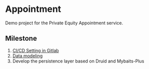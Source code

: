 
# Appointment

 

Demo project for the Private Equity Appointment service.

  
## **Milestone**

  
1. [CI/CD Setting in Gitlab](https://github.com/saLeox/GitLab_CICD_Instructor/blob/main/README.md)
2. [Data modeling](https://drive.google.com/file/d/1IsPhRL2Mh_ZsWuKF01jSWysiTcVBxlHT/view?usp=sharing)
3. Develop the persistence layer based on Druid and Mybaits-Plus
